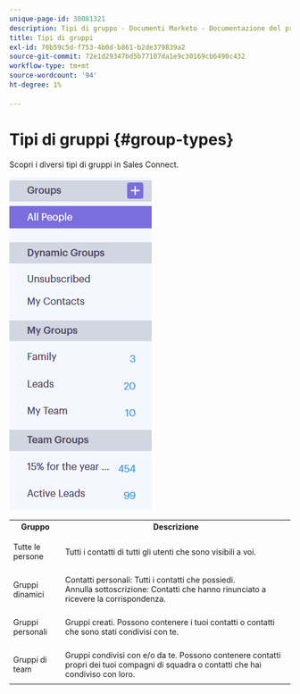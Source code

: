 ```yaml
---
unique-page-id: 30081321
description: Tipi di gruppo - Documenti Marketo - Documentazione del prodotto
title: Tipi di gruppi
exl-id: 70b59c5d-f753-4b0d-b861-b2de379839a2
source-git-commit: 72e1d29347bd5b77107da1e9c30169cb6490c432
workflow-type: tm+mt
source-wordcount: '94'
ht-degree: 1%

---
```


# Tipi di gruppi {#group-types}

Scopri i diversi tipi di gruppi in Sales Connect.

![](assets/one-7.png)

<table> 
 <colgroup> 
  <col> 
  <col> 
 </colgroup> 
 <tbody> 
  <tr> 
   <th>Gruppo</th> 
   <th>Descrizione</th> 
  </tr> 
  <tr> 
   <td><p>Tutte le persone</p></td> 
   <td>Tutti i contatti di tutti gli utenti che sono visibili a voi.</td> 
  </tr> 
  <tr> 
   <td colspan="1"><p>Gruppi dinamici</p></td> 
   <td colspan="1">Contatti personali: Tutti i contatti che possiedi.<br>Annulla sottoscrizione: Contatti che hanno rinunciato a ricevere la corrispondenza.</td> 
  </tr> 
  <tr> 
   <td><p>Gruppi personali</p></td> 
   <td>Gruppi creati. Possono contenere i tuoi contatti o contatti che sono stati condivisi con te.</td> 
  </tr> 
  <tr> 
   <td><p>Gruppi di team</p></td> 
   <td>Gruppi condivisi con e/o da te. Possono contenere contatti propri dei tuoi compagni di squadra o contatti che hai condiviso con loro.</td> 
  </tr> 
 </tbody> 
</table>
